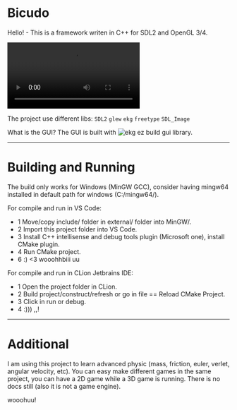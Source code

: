 # Bicudo

Hello! -
This is a framework writen in C++ for SDL2 and OpenGL 3/4.

![showcase](https://github.com/MrsRina/bicudo/blob/main/splash/splash-version-3.0.0.mp4)

The project use different libs: `SDL2` `glew` `ekg` `freetype` `SDL_Image`

What is the GUI? The GUI is built with ![ekg ez build](https://github.com/ekg-ez-build-gui) gui library.

---

# Building and Running

The build only works for Windows (MinGW GCC), consider having mingw64 installed in default path for
windows (C:/mingw64/).

For compile and run in VS Code:
- 1 Move/copy include/ folder in external/ folder into MinGW/.
- 2 Import this project folder into VS Code.
- 3 Install C++ intellisense and debug tools plugin (Microsoft one), install CMake plugin.
- 4 Run CMake project.
- 6 :) <3 wooohhbiii uu

For compile and run in CLion Jetbrains IDE:
- 1 Open the project folder in CLion.
- 2 Build project/construct/refresh or go in file == Reload CMake Project.
- 3 Click in run or debug.
- 4 :))) ,,!

---

# Additional

I am using this project to learn advanced physic (mass, friction, euler, verlet, angular velocity, etc).
You can easy make different games in the same project, you can have a 2D game while a 3D game is running.
There is no docs still (also it is not a game engine).

wooohuu!
